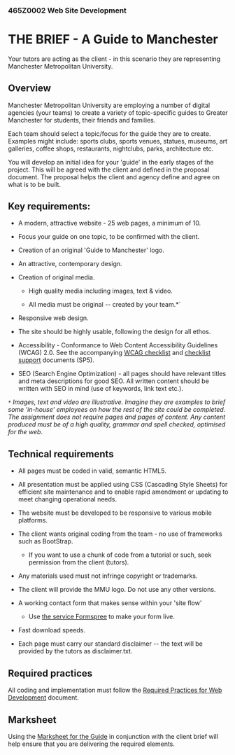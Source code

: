 ### 465Z0002 Web Site Development

# THE BRIEF - A Guide to Manchester

Your tutors are acting as the client - in this scenario they are representing Manchester Metropolitan University.

## Overview

Manchester Metropolitan University are employing a number of digital agencies (your teams) to create a variety of topic-specific guides to Greater Manchester for students, their friends and families.

Each team should select a topic/focus for the guide they are to create. Examples might include: sports clubs, sports venues, statues, museums, art galleries, coffee shops, restaurants, nightclubs, parks, architecture etc.

You will develop an initial idea for your 'guide' in the early stages of the project. This will be agreed with the client and defined in the proposal document. The proposal helps the client and agency define and agree on what is to be built.

## Key requirements:

-  A modern, attractive website - 25 web pages, a minimum of 10.

-  Focus your guide on one topic, to be confirmed with the client.

-  Creation of an original 'Guide to Manchester' logo.

-  An attractive, contemporary design.

-  Creation of original media. 

    - High quality media including images, text & video.
    
    - All media must be original -- created by your team.*`

-  Responsive web design.

-  The site should be highly usable, following the design for all ethos.

- Accessibility - Conformance to Web Content Accessibility Guidelines (WCAG) 2.0. See the accompanying [WCAG checklist](../support/WCAG2_checklist.pdf) and [checklist support](../support/WCAG2_checklist_support.doc) documents (SP5).

- SEO (Search Engine Optimization) - all pages should have relevant titles and meta descriptions for good SEO. All written content should be written with SEO in mind (use of keywords, link text etc.).

`*` *Images, text and video are illustrative. Imagine they are examples to brief some 'in-house' employees on how the rest of the site could be completed. The assignment does not require pages and pages of content. Any content produced must be of a high quality, grammar and spell checked, optimised for the web.*

## Technical requirements

-  All pages must be coded in valid, semantic HTML5. 

-  All presentation must be applied using CSS (Cascading Style Sheets) for efficient site maintenance and to enable rapid amendment or updating to meet changing operational needs.  

-  The website must be developed to be responsive to various mobile platforms.

- The client wants original coding from the team - no use of frameworks such as BootStrap.

    - If you want to use a chunk of code from a tutorial or such, seek permission from the client (tutors).

-  Any materials used must not infringe copyright or trademarks.

-  The client will provide the MMU logo. Do not use any other versions.

-  A working contact form that makes sense within your 'site flow'

    - Use [the service Formspree](https://formspree.io/) to make your form live.

-  Fast download speeds.

-  Each page must carry our standard disclaimer -- the text will be provided by the tutors as disclaimer.txt.

## Required practices

 All coding and implementation must follow the [Required Practices for Web Development](#) document.

 ## Marksheet

 Using the [Marksheet for the Guide](#) in conjunction with the client brief will help ensure that you are delivering the required elements.